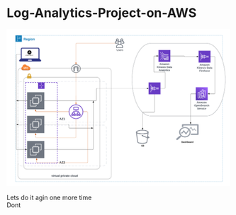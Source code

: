 # Log-Analytics-Project-on-AWS
![Log](log-analytics-sol.png)


Lets do it agin one more time  
Dont

